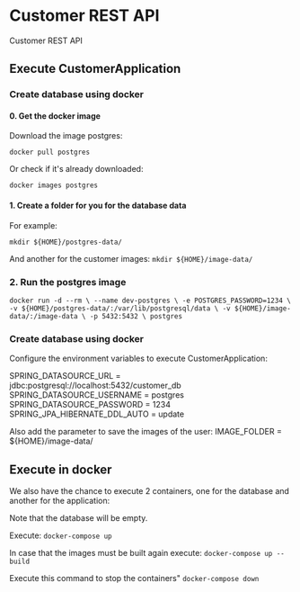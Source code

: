 # Customer REST API

Customer REST API

## Execute CustomerApplication

### Create database using docker

#### 0. Get the docker image 

Download the image postgres:

`docker pull postgres`

Or check if it's already downloaded:

`docker images postgres`

#### 1. Create a folder for you for the database data

For example:

`mkdir ${HOME}/postgres-data/`

And another for the customer images:
`mkdir ${HOME}/image-data/`

### 2. Run the postgres image

`docker run -d --rm \
--name dev-postgres \
-e POSTGRES_PASSWORD=1234 \
-v ${HOME}/postgres-data/:/var/lib/postgresql/data \
-v ${HOME}/image-data/:/image-data \
-p 5432:5432 \
postgres`

### Create database using docker

Configure the environment variables to execute CustomerApplication:

SPRING_DATASOURCE_URL = jdbc:postgresql://localhost:5432/customer_db
SPRING_DATASOURCE_USERNAME = postgres
SPRING_DATASOURCE_PASSWORD = 1234
SPRING_JPA_HIBERNATE_DDL_AUTO = update

Also add the parameter to save the images of the user:
IMAGE_FOLDER = ${HOME}/image-data/

## Execute in docker

We also have the chance to execute 2 containers, one for the database and another for the application:

Note that the database will be empty.

Execute:
`docker-compose up`

In case that the images must be built again execute:
`docker-compose up --build`

Execute this command to stop the containers"
`docker-compose down`